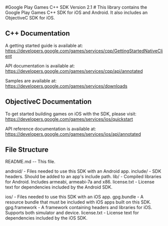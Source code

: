 #Google Play Games C++ SDK Version 2.1 #
This library contains the Google Play Games C++ SDK for iOS and Android.
It also includes an ObjectiveC SDK for iOS.

## C++ Documentation ##

A getting started guide is available at:
https://developers.google.com/games/services/cpp/GettingStartedNativeClient

API documentation is available at:
https://developers.google.com/games/services/cpp/api/annotated

Samples are available at:
https://developers.google.com/games/services/downloads

## ObjectiveC Documentation ##
To get started building games on iOS with the SDK, please visit:
https://developers.google.com/games/services/ios/quickstart

API reference documentation is available at:
https://developers.google.com/games/services/ios/api/annotated

## File Structure ##

README.md  -- This file.

android/ - Files needed to use this SDK with an Android app.
    include/ - SDK headers. Should be added to an app's include path.
    lib/ - Compiled libraries for Android. Includes armeabi, armeabi-7a and x86.
    license.txt - License text for dependencies included by the Android SDK.

ios/ - Files needed to use this SDK with an iOS app.
    gpg.bundle - A resource bundle that must be included with iOS apps built on
                 this SDK.
    gpg.framework - A framework containing headers and libraries for iOS.
                    Supports both simulator and device.
    license.txt - License text for dependencies included by the iOS SDK.
